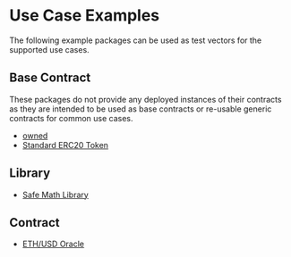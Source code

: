 # Use Case Examples

The following example packages can be used as test vectors for the supported
use cases.


## Base Contract

These packages do not provide any deployed instances of their contracts as they are
intended to be used as base contracts or re-usable generic contracts for common
use cases.

* [owned](./owned-example/)
* [Standard ERC20 Token](./erc20-example/)

## Library

* [Safe Math Library](./safe-math-example/)


## Contract

* [ETH/USD Oracle](./eth-usd-oracle-example/)
